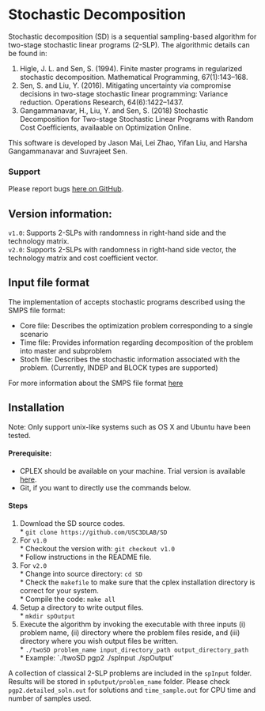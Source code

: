 # Stochastic Decomposition 

Stochastic decomposition (SD) is a sequential sampling-based algorithm for two-stage stochastic linear programs (2-SLP). The algorithmic details can be found in:

1. Higle, J. L. and Sen, S. (1994). Finite master programs in regularized stochastic decomposition. Mathematical Programming, 67(1):143–168.
2. Sen, S. and Liu, Y. (2016). Mitigating uncertainty via compromise decisions in two-stage stochastic linear programming: Variance reduction. Operations Research, 64(6):1422–1437.
3. Gangammanavar, H., Liu, Y. and Sen, S. (2018) Stochastic Decomposition for Two-stage Stochastic Linear Programs with Random Cost Coefficients, availaable on Optimization Online.

This software is developed by Jason Mai, Lei Zhao, Yifan Liu, and Harsha Gangammanavar and Suvrajeet Sen.

### Support
Please report bugs [here on GitHub](https://github.com/USC3DLAB/SD/issues).

## Version information: 
`v1.0`: Supports 2-SLPs with randomness in right-hand side and the technology matrix.  
`v2.0`: Supports 2-SLPs with randomness in right-hand side vector, the technology matrix and cost coefficient vector.

## Input file format
The implementation of accepts stochastic programs described using the SMPS file format:

* Core file: Describes the optimization problem corresponding to a single scenario
* Time file: Provides information regarding decomposition of the problem into master and subproblem
* Stoch file: Describes the stochastic information associated with the problem. (Currently, INDEP and BLOCK types are supported)

For more information about the SMPS file format [here](https://doi.org/10.1137/1.9780898718799.ch2)

## Installation
Note: Only support unix-like systems such as OS X and Ubuntu have been tested.
#### Prerequisite: 
  * CPLEX should be available on your machine. Trial version is available [here](http://www-01.ibm.com/software/commerce/optimization/cplex-optimizer/).
  * Git, if you want to directly use the commands below.

#### Steps
  1. Download the SD source codes.  
    * `git clone https://github.com/USC3DLAB/SD`  
  2. For `v1.0`  
    * Checkout the version with: `git checkout v1.0`  
    * Follow instructions in the README file.  
  3. For `v2.0`  
    * Change into source directory: `cd SD`  
    * Check the `makefile` to make sure that the cplex installation directory is correct for your system.  
    * Compile the code: `make all`  
  4. Setup a directory to write output files.  
    * `mkdir spOutput`  
  5. Execute the algorithm by invoking the executable with three inputs (i) problem name, (ii) directory where the problem files reside, and (iii) directory where you wish output files be written.  
    * `./twoSD problem_name input_directory_path output_directory_path`  
    * Example: `./twoSD pgp2 ./spInput ./spOutput'  

A collection of classical 2-SLP problems are included in the `spInput` folder. Results will be stored in `spOutput/problem_name` folder. Please check `pgp2.detailed_soln.out` for solutions and `time_sample.out` for CPU time and number of samples used.
